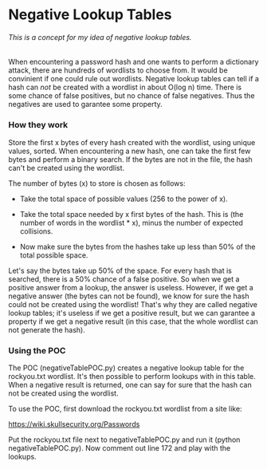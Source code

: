 # Negative Lookup Tables
###### This is a concept for my idea of negative lookup tables.

When encountering a password hash and one wants to perform a dictionary attack, there are hundreds of wordlists to choose from. It would be convinient if one could rule out wordlists. Negative lookup tables can tell if a hash can _not_ be created with a wordlist in about O(log n) time. There is some chance of false positives, but no chance of false negatives. Thus the negatives are used to garantee some property.

### How they work

Store the first x bytes of every hash created with the wordlist, using unique values, sorted. When encountering a new hash, one can take the first few bytes and perform a binary search. If the bytes are not in the file, the hash can't be created using the wordlist.

The number of bytes (x) to store is chosen as follows:

* Take the total space of possible values (256 to the power of x).

* Take the total space needed by x first bytes of the hash. This is (the number of words in the wordlist * x), minus the number of expected collisions.
* Now make sure the bytes from the hashes take up less than 50% of the total possible space.

Let's say the bytes take up 50% of the space. For every hash that is searched, there is a 50% chance of a false positive. So when we get a positive answer from a lookup, the answer is useless. However, if we get a negative answer (the bytes can not be found), we know for sure the hash could not be created using the wordlist!
That's why they are called negative lookup tables; it's useless if we get a positive result, but we can garantee a property if we get a negative result (in this case, that the whole wordlist can not generate the hash).

### Using the POC

The POC (negativeTablePOC.py) creates a negative lookup table for the rockyou.txt wordlist. It's then possible to perform lookups with in this table. When a negative result is returned, one can say for sure that the hash can not be created using the wordlist.

To use the POC, first download the rockyou.txt wordlist from a site like:

https://wiki.skullsecurity.org/Passwords

Put the rockyou.txt file next to negativeTablePOC.py and run it (python negativeTablePOC.py). Now comment out line 172 and play with the lookups.
